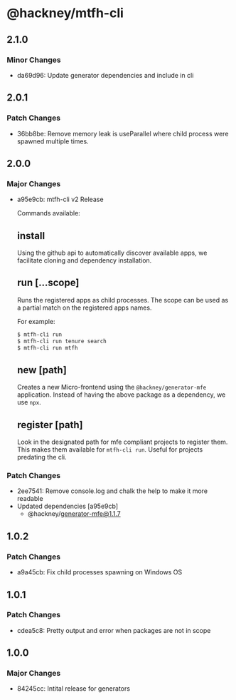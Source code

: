# @hackney/mtfh-cli

## 2.1.0

### Minor Changes

- da69d96: Update generator dependencies and include in cli

## 2.0.1

### Patch Changes

- 36bb8be: Remove memory leak is useParallel where child process were spawned multiple
  times.

## 2.0.0

### Major Changes

- a95e9cb: mtfh-cli v2 Release

  Commands available:

  ## install

  Using the github api to automatically discover available apps, we facilitate cloning and
  dependency installation.

  ## run [...scope]

  Runs the registered apps as child processes. The scope can be used as a partial match on
  the registered apps names.

  For example:

  ```bash
  $ mtfh-cli run
  $ mtfh-cli run tenure search
  $ mtfh-cli run mtfh
  ```

  ## new [path]

  Creates a new Micro-frontend using the `@hackney/generator-mfe` application. Instead of
  having the above package as a dependency, we use `npx`.

  ## register [path]

  Look in the designated path for mfe compliant projects to register them. This makes them
  available for `mtfh-cli run`. Useful for projects predating the cli.

### Patch Changes

- 2ee7541: Remove console.log and chalk the help to make it more readable
- Updated dependencies [a95e9cb]
  - @hackney/generator-mfe@1.1.7

## 1.0.2

### Patch Changes

- a9a45cb: Fix child processes spawning on Windows OS

## 1.0.1

### Patch Changes

- cdea5c8: Pretty output and error when packages are not in scope

## 1.0.0

### Major Changes

- 84245cc: Intital release for generators
